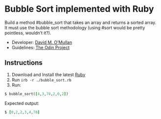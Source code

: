 # Bubble Sort implemented with Ruby
Build a method #bubble_sort that takes an array and returns a sorted array. It must use the bubble sort methodology (using #sort would be pretty pointless, wouldn’t it?).

- Developer: [David M. O'Mullan](https://github.com/davidomullan)
- Guidelines: [The Odin Project](https://www.theodinproject.com/lessons/ruby-bubble-sort)

## Instructions
1. Download and Install the latest [Ruby](https://www.ruby-lang.org)
2. Run `irb -r ./bubble_sort.rb`
3. Run:
```ruby
$ bubble_sort([4,3,78,2,0,2])
```
Expected output: 
```ruby
$ [0,2,2,3,4,78]
```